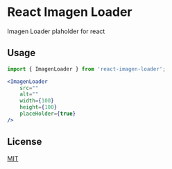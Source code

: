 # React Imagen Loader
Imagen Loader plaholder for react

## Usage
```javascript
import { ImagenLoader } from 'react-imagen-loader';
```

```jsx
<ImagenLoader 
    src=""
    alt=""
    width={100}
    height={100}
    placeHolder={true}
/>
```

## License

[MIT](/LICENSE)